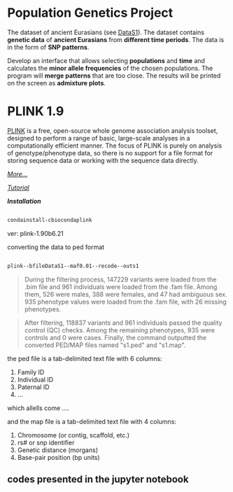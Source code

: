 # Population Genetics Project

The dataset of ancient Eurasians (see [DataS1](https://github.com/sarabehnamian/Origins-of-Ancient-Eurasian-Genomes/tree/main/steps/Step%200)). The dataset contains **genetic data** of **ancient Eurasians** from **different time periods**. The data is in the form of **SNP patterns**.

Develop an interface that allows selecting **populations** and **time** and calculates the **minor allele frequencies** of the chosen populations. The program will **merge patterns** that are too close. The results will be printed on the screen as **admixture plots**.


# PLINK 1.9

[PLINK](https://www.cog-genomics.org/plink/1.9/) is a free, open-source whole genome association analysis toolset, designed to perform a range of basic, large-scale analyses in a computationally efficient manner. The focus of PLINK is purely on analysis of genotype/phenotype data, so there is no support for a file format for storing sequence data or working with the sequence data directly.

[_More..._](https://zzz.bwh.harvard.edu/plink/)

[_Tutorial_](https://zzz.bwh.harvard.edu/plink/tutorial.shtml)

**_Installation_**

```bash

condainstall-cbiocondaplink

```

ver: plink-1.90b6.21

converting the data to ped format

```bash

plink--bfileDataS1--maf0.01--recode--outs1

```

> During the filtering process, 147229 variants were loaded from the .bim file and 961 individuals were loaded from the .fam file. Among them, 526 were males, 388 were females, and 47 had ambiguous sex. 935 phenotype values were loaded from the .fam file, with 26 missing phenotypes.

> After filtering, 118837 variants and 961 individuals passed the quality control (QC) checks. Among the remaining phenotypes, 935 were controls and 0 were cases. Finally, the command outputted the converted PED/MAP files named "s1.ped" and "s1.map".

the ped file is a tab-delimited text file with 6 columns:

1. Family ID
2. Individual ID
3. Paternal ID
4. ...

which allells come ....

and the map file is a tab-delimited text file with 4 columns:

1. Chromosome (or contig, scaffold, etc.)
2. rs# or snp identifier
3. Genetic distance (morgans)
4. Base-pair position (bp units)

## codes presented in the jupyter notebook
